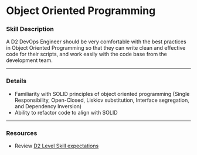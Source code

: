 # Object Oriented Programming 

### Skill Description
A D2 DevOps Engineer should be very comfortable with the best practices in Object Oriented Programming so that they can write clean and effective code for their scripts, and work easily with the code base from the development team.

----

### Details
- Familiarity with SOLID principles of object oriented programming (Single Responsibility, Open-Closed, Liskiov substitution, Interface segregation, and Dependency Inversion)
- Ability to refactor code to align with SOLID


----

### Resources

- Review [D2 Level Skill expectations](https://github.com/andela/learningmap/tree/master/D2/D2%20Developer/Curriculum/12%20-%20Object%20Oriented%20Programming)
